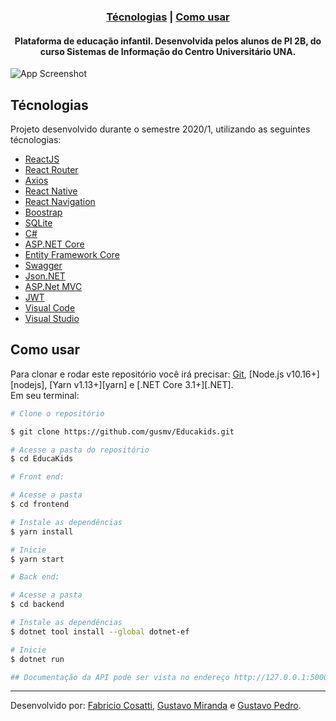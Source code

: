 <h3 align="center">
    <img alt="" src="https://i.imgur.com/adFvP0p.png" />
    <br>
    <a href="#técnologias">Técnologias</a> | <a href="#como-usar">Como usar</a><br/>
</h3>

<h4 align="center">
  Plataforma de educação infantil. Desenvolvida pelos alunos de PI 2B, do curso Sistemas de Informação do Centro Universitário UNA.
</h4>

![App Screenshot](https://i.imgur.com/WUL8Xz5.png)

## Técnologias
Projeto desenvolvido durante o semestre 2020/1, utilizando as seguintes técnologias:

-  [ReactJS](https://reactjs.org/)
-  [React Router](https://github.com/ReactTraining/react-router)
-  [Axios](https://github.com/axios/axios)
-  [React Native](http://facebook.github.io/react-native/)
-  [React Navigation](https://reactnavigation.org/)
-  [Boostrap](https://getbootstrap.com/)
-  [SQLite](https://www.sqlite.org/index.html)
-  [C#](https://docs.microsoft.com/pt-br/dotnet/csharp/)
-  [ASP.NET Core](https://docs.microsoft.com/pt-br/aspnet/core/?view=aspnetcore-3.1)
-  [Entity Framework Core](https://docs.microsoft.com/pt-br/ef/core/)
-  [Swagger](https://swagger.io/)
-  [Json.NET](https://www.newtonsoft.com/json)
-  [ASP.Net MVC](https://www.eduardopires.net.br/2013/08/asp-net-mvc-utilizando-automapper-com-view-model-pattern/)
-  [JWT](https://jwt.io/)
-  [Visual Code](https://code.visualstudio.com/)
-  [Visual Studio](https://visualstudio.microsoft.com/pt-br/)


## Como usar

Para clonar e rodar este repositório você irá precisar: [Git](https://git-scm.com), [Node.js v10.16+][nodejs], [Yarn v1.13+][yarn] e [.NET Core 3.1+][.NET]. <br/>Em seu terminal:

```bash
# Clone o repositório

$ git clone https://github.com/gusmv/Educakids.git

# Acesse a pasta do repositório
$ cd EducaKids

# Front end:

# Acesse a pasta
$ cd frontend

# Instale as dependências 
$ yarn install

# Inicie
$ yarn start

# Back end:

# Acesse a pasta
$ cd backend

# Instale as dependências
$ dotnet tool install --global dotnet-ef

# Inicie
$ dotnet run

## Documentação da API pode ser vista no endereço http://127.0.0.1:5000/swagger

```

---
Desenvolvido por: [Fabricio Cosatti](https://github.com/FabricioCosati), [Gustavo Miranda](https://www.linkedin.com/in/gustavomirandavieira/) e [Gustavo Pedro](https://www.linkedin.com/in/gustavo-souza-714349122).
